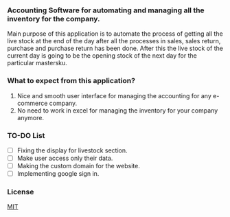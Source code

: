 ### Accounting Software for automating and managing all the inventory for the company.
Main purpose of this application is to automate the process of getting all the live stock at the end of the day after all the processes in sales, sales return, purchase and purchase return has been done. After this the live stock of the current day is going to be the opening stock of the next day for the particular mastersku.
### What to expect from this application?
1. Nice and smooth user interface for managing the accounting for any e-commerce company.
2. No need to work in excel for managing the inventory for your company anymore.
### TO-DO List
- [ ] Fixing the display for livestock section.
- [ ] Make user access only their data.
- [ ] Making the custom domain for the website.
- [ ] Implementing google sign in.
### License
[MIT](https://github.com/git/git-scm.com/blob/main/MIT-LICENSE.txt)
